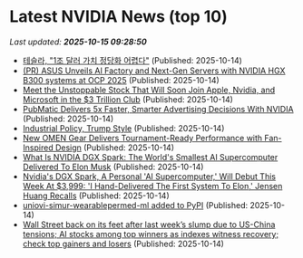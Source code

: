 # Latest NVIDIA News (top 10)
_Last updated: **2025-10-15 09:28:50**_

- [테슬라, "1조 달러 가치 정당화 어렵다"](https://ryueyes11.tistory.com/511931) (Published: 2025-10-14)
- [(PR) ASUS Unveils AI Factory and Next-Gen Servers with NVIDIA HGX B300 systems at OCP 2025](https://www.techpowerup.com/341860/asus-unveils-ai-factory-and-next-gen-servers-with-nvidia-hgx-b300-systems-at-ocp-2025) (Published: 2025-10-14)
- [Meet the Unstoppable Stock That Will Soon Join Apple, Nvidia, and Microsoft in the $3 Trillion Club](https://consent.yahoo.com/v2/collectConsent?sessionId=1_cc-session_020c7f62-0046-4d0f-8b02-e350d0ca4756) (Published: 2025-10-14)
- [PubMatic Delivers 5x Faster, Smarter Advertising Decisions With NVIDIA](https://www.exchangewire.com/blog/2025/10/14/pubmatic-delivers-5x-faster-smarter-advertising-decisions-with-nvidia/) (Published: 2025-10-14)
- [Industrial Policy, Trump Style](http://washingtonmonthly.com/2025/10/14/industrial-policy-trump-style/) (Published: 2025-10-14)
- [New OMEN Gear Delivers Tournament-Ready Performance with Fan-Inspired Design](https://www.globenewswire.com/news-release/2025/10/14/3165947/0/en/New-OMEN-Gear-Delivers-Tournament-Ready-Performance-with-Fan-Inspired-Design.html) (Published: 2025-10-14)
- [What Is NVIDIA DGX Spark: The World's Smallest AI Supercomputer Delivered To Elon Musk](https://www.ndtvprofit.com/technology/what-is-nvidia-dgx-spark-the-worlds-smallest-ai-supercomputer-delivered-to-elon-musk) (Published: 2025-10-14)
- [Nvidia's DGX Spark, A Personal 'AI Supercomputer,' Will Debut This Week At $3,999: 'I Hand-Delivered The First System To Elon,' Jensen Huang Recalls](https://biztoc.com/x/92c74bf7191c5126) (Published: 2025-10-14)
- [uniovi-simur-wearablepermed-ml added to PyPI](https://pypi.org/project/uniovi-simur-wearablepermed-ml/) (Published: 2025-10-14)
- [Wall Street back on its feet after last week’s slump due to US-China tensions; AI stocks among top winners as indexes witness recovery; check top gainers and losers](https://economictimes.indiatimes.com/news/international/us/wall-street-back-on-its-feet-after-last-weeks-slump-due-to-us-china-tensions-ai-stocks-among-top-winners-as-indexes-witness-recovery-check-top-gainers-and-losers/articleshow/124547671.cms) (Published: 2025-10-14)
